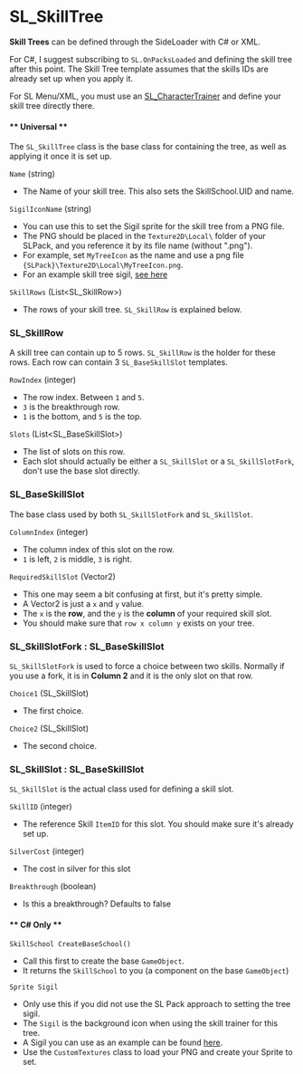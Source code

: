 # SL_SkillTree

<b>Skill Trees</b> can be defined through the SideLoader with C# or XML. 

For C#, I suggest subscribing to `SL.OnPacksLoaded` and defining the skill tree after this point. The Skill Tree template assumes that the skills IDs are already set up when you apply it.

For SL Menu/XML, you must use an [SL_CharacterTrainer](API/SL_Character) and define your skill tree directly there.

<!-- tabs:start -->
#### ** Universal **

The `SL_SkillTree` class is the base class for containing the tree, as well as applying it once it is set up.

`Name` (string)
* The Name of your skill tree. This also sets the SkillSchool.UID and name.

`SigilIconName` (string)
* You can use this to set the Sigil sprite for the skill tree from a PNG file.
* The PNG should be placed in the `Texture2D\Local\` folder of your SLPack, and you reference it by its file name (without ".png").
* For example, set `MyTreeIcon` as the name and use a png file `{SLPack}\Texture2D\Local\MyTreeIcon.png`.
* For an example skill tree sigil, [see here](https://github.com/sinai-dev/Outward-SideLoader/blob/master/Resources/tex_men_treeLogoHermit.png)

`SkillRows` (List<SL_SkillRow>)
* The rows of your skill tree. `SL_SkillRow` is explained below.

### SL_SkillRow
A skill tree can contain up to 5 rows. `SL_SkillRow` is the holder for these rows. Each row can contain 3 `SL_BaseSkillSlot` templates.

`RowIndex` (integer)
* The row index. Between `1` and `5`.
* `3` is the breakthrough row.
* `1` is the bottom, and `5` is the top.

`Slots` (List<SL_BaseSkillSlot>)
* The list of slots on this row.
* Each slot should actually be either a `SL_SkillSlot` or a `SL_SkillSlotFork`, don't use the base slot directly.

### SL_BaseSkillSlot
The base class used by both `SL_SkillSlotFork` and `SL_SkillSlot`.

`ColumnIndex` (integer)
* The column index of this slot on the row. 
* `1` is left, `2` is middle, `3` is right.

`RequiredSkillSlot` (Vector2)
* This one may seem a bit confusing at first, but it's pretty simple.
* A Vector2 is just a `x` and `y` value.
* The `x` is the <b>row</b>, and the `y` is the <b>column</b> of your required skill slot.
* You should make sure that `row x column y` exists on your tree.

### SL_SkillSlotFork : SL_BaseSkillSlot
`SL_SkillSlotFork` is used to force a choice between two skills. Normally if you use a fork, it is in <b>Column 2</b> and it is the only slot on that row.

`Choice1` (SL_SkillSlot)
* The first choice.

`Choice2` (SL_SkillSlot)
* The second choice.

### SL_SkillSlot : SL_BaseSkillSlot
`SL_SkillSlot` is the actual class used for defining a skill slot.

`SkillID` (integer)
* The reference Skill `ItemID` for this slot. You should make sure it's already set up.

`SilverCost` (integer)
* The cost in silver for this slot

`Breakthrough` (boolean)
* Is this a breakthrough? Defaults to false

#### ** C# Only **

`SkillSchool CreateBaseSchool()`
* Call this first to create the base `GameObject`. 
* It returns the `SkillSchool` to you (a component on the base `GameObject`)

`Sprite Sigil`
* Only use this if you did not use the SL Pack approach to setting the tree sigil.
* The `Sigil` is the background icon when using the skill trainer for this tree.
* A Sigil you can use as an example can be found [here](https://github.com/sinai-dev/Outward-SideLoader/blob/master/Resources/tex_men_treeLogoHermit.png).
* Use the `CustomTextures` class to load your PNG and create your Sprite to set.

<!-- tabs:end -->